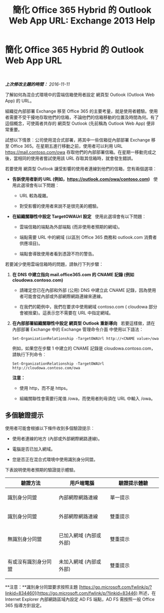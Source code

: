 ﻿---
title: '簡化 Office 365 Hybrid 的 Outlook Web App URL: Exchange 2013 Help'
TOCTitle: 簡化 Office 365 Hybrid 的 Outlook Web App URL
ms:assetid: 19449aee-3796-4298-90c6-c7579b8d2f7a
ms:mtpsurl: https://technet.microsoft.com/zh-tw/library/Mt791749(v=EXCHG.150)
ms:contentKeyID: 74259172
ms.date: 01/11/2018
mtps_version: v=EXCHG.150
ms.translationtype: HT
---

# 簡化 Office 365 Hybrid 的 Outlook Web App URL

 

_**上次修改主題的時間：** 2016-11-11_

了解如何為混合式環境中的雲端信箱使用者設定 網頁型 Outlook (Outlook Web App) 的 URL。

組織從內部部署 Exchange 移至 Office 365 的主要考量，就是使用者體驗。使用者需要不受干擾地存取他們的信箱，不論他們的信箱移動的位置及時間為何。有了這個概念，可使兩者共存的 網頁型 Outlook (先前稱為 Outlook Web App) 便非常重要。

試想以下情景︰公司使用混合式部署，將其中一些信箱從內部部署 Exchange 移至 Office 365。在星期五進行移動之前，使用者可以利用 URL https://mail.contoso.com/owa 存取他們的內部部署信箱。在星期一移動完成之後，當相同的使用者嘗試使用該 URL 存取其信箱時，就會發生錯誤。

若要使用 網頁型 Outlook 讓受影響的使用者連線到他們的信箱，您有兩個選項︰

  - **告訴使用者新的 URL (例如，https://outlook.com/owa/contoso.com)**   使用此選項會有以下問題︰
    
      - URL 較為複雜。
    
      - 對受影響的使用者來說不是很完美的體驗。

  - **在組織關聯性中設定 TargetOWAUrl 設定**   使用此選項會有以下問題︰
    
      - 雲端信箱的端點為外部端點 (而非使用者預期的網域)。
    
      - 端點需要 URL 中的網域 (以區別 Office 365 商務和 outlook.com 消費者供應項目)。
    
      - 端點會導致使用者看到憑證不符的警告。

若要減少使用雲端信箱時的問題，請執行下列步驟：

1.  **在 DNS 中建立指向 mail.office365.com 的 CNAME 記錄 (例如 cloudowa.contoso.com)**
    
      - 請確定您已在內部和外部 (公用) DNS 中建立此 CNAME 記錄，因為使用者可能會從內部或外部網際網路連線來連線。
    
      - 在我們的範例中，我們在要求中使用網域 contoso.com ( cloudowa 部分會被捨棄)。這表示您不需要在 URL 中指定網域。

2.  **在內部部署組織關聯性中設定 網頁型 Outlook 重新導向**   若要這樣做，請在內部部署 Exchange 中的 Exchange 管理命令介面 中使用以下語法：
    
        Set-OrganizationRelationship -TargetOWAUrl http://<CNAME value>/owa
    
    例如，如果您在步驟 1 中建立的 CNAME 記錄是 cloudowa.contoso.com，請執行下列命令︰
    
        Set-OrganizationRelationship -TargetOWAUrl http://cloudowa.contoso.com/owa
    
    **注意：**
    
      - 使用 http，而不是 https。
    
      - 組織關聯性會需要行尾值 /owa，而使用者則毋須在 URL 中輸入 /owa。

## 多個驗證提示

使用者可能會根據以下條件收到多個驗證提示︰

  - 使用者連線的地方 (內部或外部網際網路連線)。

  - 電腦是否已加入網域。

  - 您是否正在混合式環境中使用識別身分同盟。

下表說明使用者預期的驗證提示體驗。


<table>
<colgroup>
<col style="width: 33%" />
<col style="width: 33%" />
<col style="width: 33%" />
</colgroup>
<thead>
<tr class="header">
<th>驗證方法</th>
<th>用戶端電腦</th>
<th>驗證提示體驗</th>
</tr>
</thead>
<tbody>
<tr class="odd">
<td><p>識別身分同盟</p></td>
<td><p>內部網際網路連線</p></td>
<td><p>單一提示</p></td>
</tr>
<tr class="even">
<td><p>識別身分同盟</p></td>
<td><p>外部網際網路連線</p></td>
<td><p>雙重提示</p></td>
</tr>
<tr class="odd">
<td><p>無識別身分同盟</p></td>
<td><p>已加入網域 (內部或外部)</p></td>
<td><p>雙重提示</p></td>
</tr>
<tr class="even">
<td><p>有或沒有識別身分同盟</p></td>
<td><p>未加入網域 (內部或外部)</p></td>
<td><p>雙重提示</p></td>
</tr>
</tbody>
</table>


**注意：**識別身分同盟要求按照主題 [https://go.microsoft.com/fwlink/p/?linkid=834460](https://go.microsoft.com/fwlink/p/?linkid=83446) 所述，在 Internet Explorer 內部網路區域內設定 AD FS 端點，AD FS 需按照一般 Office 365 指導方針設定。

